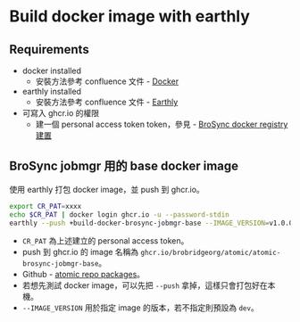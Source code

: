 # Build docker image with earthly

## Requirements

* docker installed
  * 安裝方法參考 confluence 文件 - [Docker](https://brobridge.atlassian.net/wiki/spaces/BroSync/pages/657063961/Brosync+-#%E5%AE%89%E8%A3%9D-docker)
* earthly installed
  * 安裝方法參考 confluence 文件 - [Earthly](https://brobridge.atlassian.net/wiki/spaces/BroSync/pages/657063961/Brosync+-#%E5%AE%89%E8%A3%9D-earthly)
* 可寫入 ghcr.io 的權限
  * 建一個 personal access token token，參見 - [BroSync docker registry 建置](https://brobridge.atlassian.net/wiki/spaces/BroSync/pages/664600584/BroSync+docker+registry#Create-your-token)

## BroSync jobmgr 用的 base docker image

使用 earthly 打包 docker image，並 push 到 ghcr.io。

```bash
export CR_PAT=xxxx
echo $CR_PAT | docker login ghcr.io -u --password-stdin
earthly --push +build-docker-brosync-jobmgr-base --IMAGE_VERSION=v1.0.0
```

* `CR_PAT` 為上述建立的 personal access token。
* push 到 ghcr.io 的 image 名稱為 `ghcr.io/brobridgeorg/atomic/atomic-brosync-jobmgr-base`。
* Github - [atomic repo packages](https://github.com/orgs/BrobridgeOrg/packages?repo_name=atomic)。
* 若想先測試 docker image，可以先把 `--push` 拿掉，這樣只會打包好在本機。
* `--IMAGE_VERSION` 用於指定 image 的版本，若不指定則預設為 `dev`。
